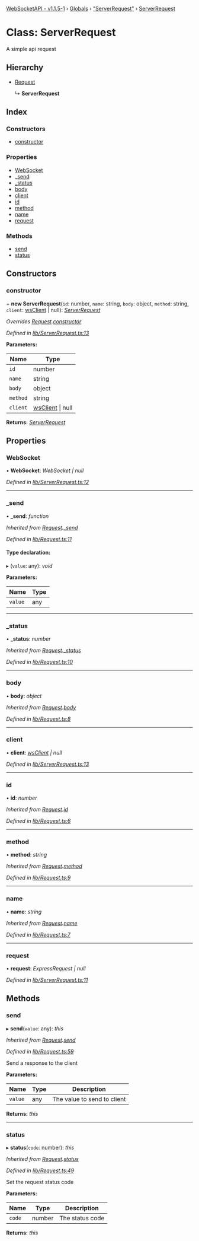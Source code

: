 [WebSocketAPI - v1.1.5-1](../README.md) › [Globals](../globals.md) › ["ServerRequest"](../modules/_serverrequest_.md) › [ServerRequest](_serverrequest_.serverrequest.md)

# Class: ServerRequest

A simple api request

## Hierarchy

* [Request](_request_.request.md)

  ↳ **ServerRequest**

## Index

### Constructors

* [constructor](_serverrequest_.serverrequest.md#constructor)

### Properties

* [WebSocket](_serverrequest_.serverrequest.md#websocket)
* [_send](_serverrequest_.serverrequest.md#_send)
* [_status](_serverrequest_.serverrequest.md#_status)
* [body](_serverrequest_.serverrequest.md#body)
* [client](_serverrequest_.serverrequest.md#client)
* [id](_serverrequest_.serverrequest.md#id)
* [method](_serverrequest_.serverrequest.md#method)
* [name](_serverrequest_.serverrequest.md#name)
* [request](_serverrequest_.serverrequest.md#request)

### Methods

* [send](_serverrequest_.serverrequest.md#send)
* [status](_serverrequest_.serverrequest.md#status)

## Constructors

###  constructor

\+ **new ServerRequest**(`id`: number, `name`: string, `body`: object, `method`: string, `client`: [wsClient](_ws_wsclient_.wsclient.md) | null): *[ServerRequest](_serverrequest_.serverrequest.md)*

*Overrides [Request](_request_.request.md).[constructor](_request_.request.md#constructor)*

*Defined in [lib/ServerRequest.ts:13](https://github.com/T-Reimer/WebSocketAPI/blob/230abad/lib/ServerRequest.ts#L13)*

**Parameters:**

Name | Type |
------ | ------ |
`id` | number |
`name` | string |
`body` | object |
`method` | string |
`client` | [wsClient](_ws_wsclient_.wsclient.md) &#124; null |

**Returns:** *[ServerRequest](_serverrequest_.serverrequest.md)*

## Properties

###  WebSocket

• **WebSocket**: *WebSocket | null*

*Defined in [lib/ServerRequest.ts:12](https://github.com/T-Reimer/WebSocketAPI/blob/230abad/lib/ServerRequest.ts#L12)*

___

###  _send

• **_send**: *function*

*Inherited from [Request](_request_.request.md).[_send](_request_.request.md#_send)*

*Defined in [lib/Request.ts:11](https://github.com/T-Reimer/WebSocketAPI/blob/230abad/lib/Request.ts#L11)*

#### Type declaration:

▸ (`value`: any): *void*

**Parameters:**

Name | Type |
------ | ------ |
`value` | any |

___

###  _status

• **_status**: *number*

*Inherited from [Request](_request_.request.md).[_status](_request_.request.md#_status)*

*Defined in [lib/Request.ts:10](https://github.com/T-Reimer/WebSocketAPI/blob/230abad/lib/Request.ts#L10)*

___

###  body

• **body**: *object*

*Inherited from [Request](_request_.request.md).[body](_request_.request.md#body)*

*Defined in [lib/Request.ts:8](https://github.com/T-Reimer/WebSocketAPI/blob/230abad/lib/Request.ts#L8)*

___

###  client

• **client**: *[wsClient](_ws_wsclient_.wsclient.md) | null*

*Defined in [lib/ServerRequest.ts:13](https://github.com/T-Reimer/WebSocketAPI/blob/230abad/lib/ServerRequest.ts#L13)*

___

###  id

• **id**: *number*

*Inherited from [Request](_request_.request.md).[id](_request_.request.md#id)*

*Defined in [lib/Request.ts:6](https://github.com/T-Reimer/WebSocketAPI/blob/230abad/lib/Request.ts#L6)*

___

###  method

• **method**: *string*

*Inherited from [Request](_request_.request.md).[method](_request_.request.md#method)*

*Defined in [lib/Request.ts:9](https://github.com/T-Reimer/WebSocketAPI/blob/230abad/lib/Request.ts#L9)*

___

###  name

• **name**: *string*

*Inherited from [Request](_request_.request.md).[name](_request_.request.md#name)*

*Defined in [lib/Request.ts:7](https://github.com/T-Reimer/WebSocketAPI/blob/230abad/lib/Request.ts#L7)*

___

###  request

• **request**: *ExpressRequest | null*

*Defined in [lib/ServerRequest.ts:11](https://github.com/T-Reimer/WebSocketAPI/blob/230abad/lib/ServerRequest.ts#L11)*

## Methods

###  send

▸ **send**(`value`: any): *this*

*Inherited from [Request](_request_.request.md).[send](_request_.request.md#send)*

*Defined in [lib/Request.ts:59](https://github.com/T-Reimer/WebSocketAPI/blob/230abad/lib/Request.ts#L59)*

Send a response to the client

**Parameters:**

Name | Type | Description |
------ | ------ | ------ |
`value` | any | The value to send to client  |

**Returns:** *this*

___

###  status

▸ **status**(`code`: number): *this*

*Inherited from [Request](_request_.request.md).[status](_request_.request.md#status)*

*Defined in [lib/Request.ts:49](https://github.com/T-Reimer/WebSocketAPI/blob/230abad/lib/Request.ts#L49)*

Set the request status code

**Parameters:**

Name | Type | Description |
------ | ------ | ------ |
`code` | number | The status code  |

**Returns:** *this*
